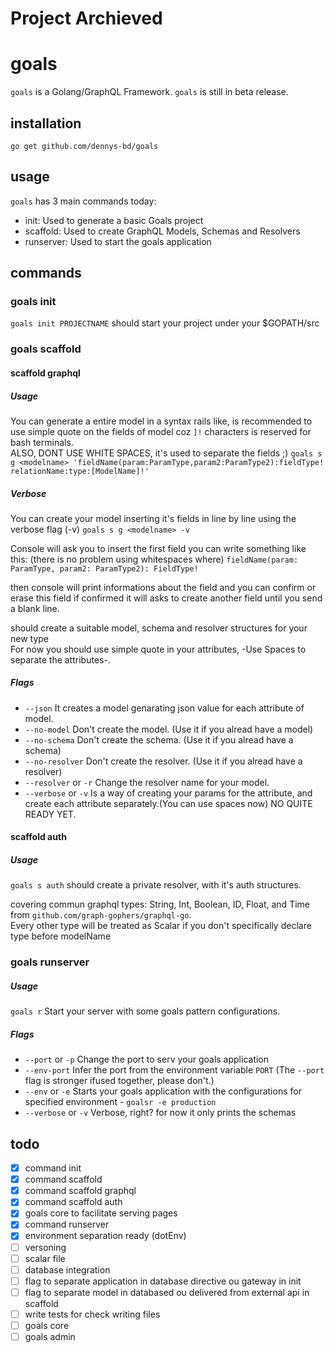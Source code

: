 # Project Archieved
# goals 

`goals` is a Golang/GraphQL Framework. `goals` is still in beta release.

## installation

`go get github.com/dennys-bd/goals`

## usage

`goals` has 3 main commands today:

- init: Used to generate a basic Goals project
- scaffold: Used to create GraphQL Models, Schemas and Resolvers
- runserver: Used to start the goals application

## commands

### goals init

`goals init PROJECTNAME` should start your project under your $GOPATH/src

### goals scaffold

#### scaffold graphql

##### Usage

You can generate a entire model in a syntax rails like, is recommended to use simple quote on the fields of model coz `]!` characters is reserved for bash terminals.   
ALSO, DONT USE WHITE SPACES, it's used to separate the fields ;)
`goals s g <modelname> 'fieldName(param:ParamType,param2:ParamType2):fieldType! relationName:type:[ModelName]!'`

##### Verbose

You can create your model inserting it's fields in line by line using the verbose flag (-v)
`goals s g <modelname> -v`

Console will ask you to insert the first field you can write something like this: (there is no problem using whitespaces where)
`fieldName(param: ParamType, param2: ParamType2): FieldType!`

then console will print informations about the field and you can confirm or erase this field
if confirmed it will asks to create another field until you send a blank line.

should create a suitable model, schema and resolver structures for your new type  
For now you should use simple quote in your attributes, -Use Spaces to separate the attributes-.  

##### Flags

- `--json`
  It creates a model genarating json value for each attribute of model.
- `--no-model`
  Don't create the model. (Use it if you alread have a model)
- `--no-schema`
  Don't create the schema. (Use it if you alread have a schema)
- `--no-resolver`
  Don't create the resolver. (Use it if you alread have a resolver)
- `--resolver` or `-r`
  Change the resolver name for your model.
- `--verbose` or `-v`
  Is a way of creating your params for the attribute, and create each attribute separately.(You can use spaces now)
  NO QUITE READY YET.

#### scaffold auth

##### Usage

`goals s auth`
should create a private resolver, with it's auth structures.

covering commun graphql types: String, Int, Boolean, ID, Float, and Time from `github.com/graph-gophers/graphql-go`.  
Every other type will be treated as Scalar if you don't specifically declare type before modelName

### goals runserver

##### Usage

`goals r`
Start your server with some goals pattern configurations.  

##### Flags
- `--port` or `-p`
  Change the port to serv your goals application
- `--env-port`
  Infer the port from the environment variable `PORT` (The `--port` flag is stronger ifused together, please don't.)
- `--env` or `-e`
  Starts your goals application with the configurations for specified environment - `goalsr -e production`
- `--verbose` or `-v`
  Verbose, right? for now it only prints the schemas


## todo

- [x] command init
- [x] command scaffold
- [x] command scaffold graphql
- [x] command scaffold auth
- [x] goals core to facilitate serving pages
- [x] command runserver
- [x] environment separation ready (dotEnv)
- [ ] versoning
- [ ] scalar file
- [ ] database integration
- [ ] flag to separate application in database directive ou gateway in init
- [ ] flag to separate model in databased ou delivered from external api in scaffold
- [ ] write tests for check writing files
- [ ] goals core
- [ ] goals admin
